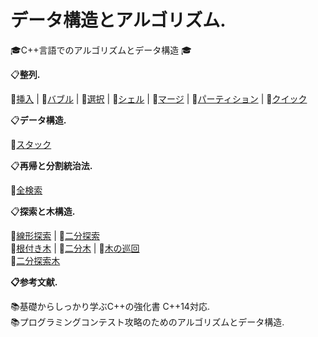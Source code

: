 
# データ構造とアルゴリズム.

:mortar_board:C++言語でのアルゴリズムとデータ構造 :mortar_board:

:clipboard:**整列.**  

:closed_book:[挿入](/sort/) | :closed_book:[バブル](/sort/) | :closed_book:[選択](/sort/) | :closed_book:[シェル](/sort/) | :closed_book:[マージ](/hsort/) | :closed_book:[パーティション](/hsort/) | :closed_book:[クイック](/hsort/)  

:clipboard:**データ構造.**

:orange_book:[スタック](/structure/) 

:clipboard:**再帰と分割統治法.**

:ledger:[全検索](/recursion/)  

:clipboard:**探索と木構造.**

:blue_book:[線形探索](/search/) | :blue_book:[二分探索](/search/)  
:blue_book:[根付き木](/tree/) | :blue_book:[二分木](/tree/) | :blue_book:[木の巡回](/tree/)  
:blue_book:[二分探索木](/binary/)  

**:clipboard:参考文献.**

:books:基礎からしっかり学ぶC++の強化書 C++14対応.  
:books:プログラミングコンテスト攻略のためのアルゴリズムとデータ構造.  